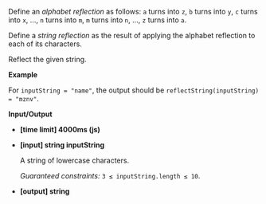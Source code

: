 ﻿Define an _alphabet reflection_ as follows: `a` turns into `z`, `b` turns into `y`, `c` turns into `x`, ..., `n` turns into `m`, `m` turns into `n`, ..., `z` turns into `a`.

Define a _string reflection_ as the result of applying the alphabet reflection to each of its characters.

Reflect the given string.

**Example**

For `inputString = "name"`, the output should be
`reflectString(inputString) = "mznv"`.

**Input/Output**

*   **[time limit] 4000ms (js)**

*   **[input] string inputString**

    A string of lowercase characters.

    _Guaranteed constraints:_
    `3 ≤ inputString.length ≤ 10`.

*   **[output] string**
